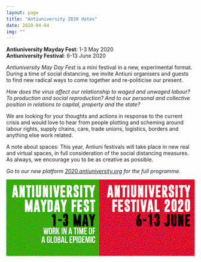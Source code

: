 ```yaml
---
layout: page
title: "Antiuniversity 2020 dates"
date: 2020-04-04
img: ""
---
```

**Antiuniversity Mayday Fest**: 1-3 May 2020<br/>
**Antiuniversity Festival**: 6-13 June 2020

*Antiuniversity May Day Fest* is a mini festival in a new, experimental format. During a time of social distancing, we invite Antiuni organisers and guests to find new radical ways to come together and re-politicise our present.

*How does the virus affect our relationship to waged and unwaged labour? To production and social reproduction? And to our personal and collective position in relations to capital, property and the state?*

We are looking for your thoughts and actions in response to the current crisis and would love to hear from people plotting and scheming around labour rights, supply chains, care, trade unions, logistics, borders and anything else work related. 

A note about spaces:
This year, Antiuni festivals will take place in new real and virtual spaces, in full consideration of the social distancing measures. As always, we encourage you to be as creative as possible.

*Go to our new platform <a href="https://2020.antiuniversity.org/calendar" target="_blank">2020.antiuniversity.org</a> for the full programme.*

![mayday](/assets/images/blog/mayday-2020.png)
